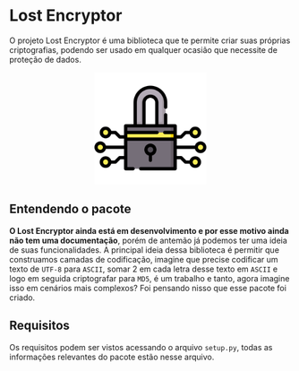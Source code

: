 # Lost Encryptor
O projeto Lost Encryptor é uma biblioteca que te permite criar suas próprias criptografias, podendo ser usado em qualquer ocasião que necessite de proteção de dados.
<div align="center" styles='padding:500px'>
    <img src='image.png' height='200'/>
</div>

## Entendendo o pacote
**O Lost Encryptor ainda está em desenvolvimento e por esse motivo ainda não tem uma documentação**, porém de antemão já podemos ter uma ideia de suas funcionalidades. A principal ideia dessa biblioteca é permitir que construamos camadas de codificação, imagine que precise codificar um texto de `UTF-8` para `ASCII`, somar 2 em cada letra desse texto em `ASCII` e logo em seguida criptografar para `MD5`, é um trabalho e tanto, agora imagine isso em cenários mais complexos? Foi pensando nisso que esse pacote foi criado.

## Requisitos
Os requisitos podem ser vistos acessando o arquivo `setup.py`, todas as informações relevantes do pacote estão nesse arquivo.

